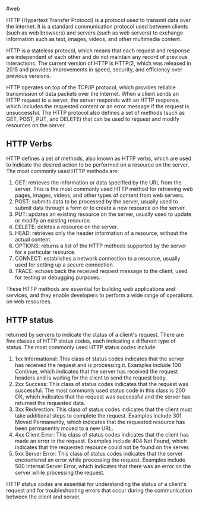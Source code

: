 #web

HTTP (Hypertext Transfer Protocol) is a protocol used to transmit data over the internet. It is a standard communication protocol used between clients (such as web browsers) and servers (such as web servers) to exchange information such as text, images, videos, and other multimedia content.

HTTP is a stateless protocol, which means that each request and response are independent of each other and do not maintain any record of previous interactions. The current version of HTTP is HTTP/2, which was released in 2015 and provides improvements in speed, security, and efficiency over previous versions.

HTTP operates on top of the TCP/IP protocol, which provides reliable transmission of data packets over the internet. When a client sends an HTTP request to a server, the server responds with an HTTP response, which includes the requested content or an error message if the request is unsuccessful. The HTTP protocol also defines a set of methods (such as GET, POST, PUT, and DELETE) that can be used to request and modify resources on the server.

## HTTP Verbs
HTTP defines a set of methods, also known as HTTP verbs, which are used to indicate the desired action to be performed on a resource on the server. The most commonly used HTTP methods are:

1.  GET: retrieves the information or data specified by the URL from the server. This is the most commonly used HTTP method for retrieving web pages, images, videos, and other types of content from web servers.
2.  POST: submits data to be processed by the server, usually used to submit data through a form or to create a new resource on the server.
3.  PUT: updates an existing resource on the server, usually used to update or modify an existing resource.
4.  DELETE: deletes a resource on the server.
5.  HEAD: retrieves only the header information of a resource, without the actual content.
6.  OPTIONS: returns a list of the HTTP methods supported by the server for a particular resource.
7.  CONNECT: establishes a network connection to a resource, usually used for setting up a secure connection.
8.  TRACE: echoes back the received request message to the client, used for testing or debugging purposes.

These HTTP methods are essential for building web applications and services, and they enable developers to perform a wide range of operations on web resources.

## HTTP status
returned by servers to indicate the status of a client's request. There are five classes of HTTP status codes, each indicating a different type of status. The most commonly used HTTP status codes include:

1.  1xx Informational: This class of status codes indicates that the server has received the request and is processing it. Examples include 100 Continue, which indicates that the server has received the request headers and is waiting for the client to send the request body.
2.  2xx Success: This class of status codes indicates that the request was successful. The most commonly used status code in this class is 200 OK, which indicates that the request was successful and the server has returned the requested data.
3.  3xx Redirection: This class of status codes indicates that the client must take additional steps to complete the request. Examples include 301 Moved Permanently, which indicates that the requested resource has been permanently moved to a new URL.
4.  4xx Client Error: This class of status codes indicates that the client has made an error in the request. Examples include 404 Not Found, which indicates that the requested resource could not be found on the server.
5.  5xx Server Error: This class of status codes indicates that the server encountered an error while processing the request. Examples include 500 Internal Server Error, which indicates that there was an error on the server while processing the request.

HTTP status codes are essential for understanding the status of a client's request and for troubleshooting errors that occur during the communication between the client and server.
